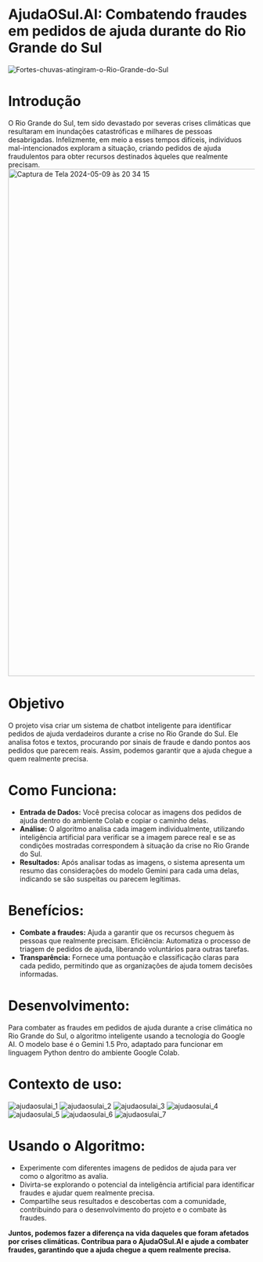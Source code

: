 # AjudaOSul.AI: Combatendo fraudes em pedidos de ajuda durante do Rio Grande do Sul
![Fortes-chuvas-atingiram-o-Rio-Grande-do-Sul](https://github.com/bruninho-design/AjudaOSul.AI-ImersaoAlura/assets/169390737/83e5eb3c-b1a5-431d-a751-4f8b3e98c8ab)


# Introdução
O Rio Grande do Sul, tem sido devastado por severas crises climáticas que resultaram em inundações catastróficas e milhares de pessoas desabrigadas. Infelizmente, em meio a esses tempos difíceis, indivíduos mal-intencionados exploram a situação, criando pedidos de ajuda fraudulentos para obter recursos destinados àqueles que realmente precisam.
<img width="1034" alt="Captura de Tela 2024-05-09 às 20 34 15" src="https://github.com/bruninho-design/AjudaOSul.AI-ImersaoAlura/assets/169390737/a4574b9c-98aa-4f1e-b7b9-714c8a08b5b6">


# Objetivo
O projeto visa criar um sistema de chatbot inteligente para identificar pedidos de ajuda verdadeiros durante a crise no Rio Grande do Sul. Ele analisa fotos e textos, procurando por sinais de fraude e dando pontos aos pedidos que parecem reais. Assim, podemos garantir que a ajuda chegue a quem realmente precisa.
# Como Funciona:

* **Entrada de Dados:**
Você precisa colocar as imagens dos pedidos de ajuda dentro do ambiente Colab e copiar o caminho delas.
* **Análise:**
O algoritmo analisa cada imagem individualmente, utilizando inteligência artificial para verificar se a imagem parece real e se as condições mostradas correspondem à situação da crise no Rio Grande do Sul.
* **Resultados:**
Após analisar todas as imagens, o sistema apresenta um resumo das considerações do modelo Gemini para cada uma delas, indicando se são suspeitas ou parecem legítimas.

# Benefícios:
* **Combate a fraudes:** Ajuda a garantir que os recursos cheguem às pessoas que realmente precisam.
Eficiência: Automatiza o processo de triagem de pedidos de ajuda, liberando voluntários para outras tarefas.
* **Transparência:** Fornece uma pontuação e classificação claras para cada pedido, permitindo que as organizações de ajuda tomem decisões informadas.

# Desenvolvimento:
Para combater as fraudes em pedidos de ajuda durante a crise climática no Rio Grande do Sul, o algoritmo inteligente usando a tecnologia do Google AI. O modelo base é o Gemini 1.5 Pro, adaptado para funcionar em linguagem Python dentro do ambiente Google Colab.


# Contexto de uso:
![ajudaosulai_1](https://github.com/bruninho-design/AjudaOSul.AI-ImersaoAlura/assets/169390737/710b32c0-ef98-43d4-bdb8-23b0960e6687)
![ajudaosulai_2](https://github.com/bruninho-design/AjudaOSul.AI-ImersaoAlura/assets/169390737/0ea867e5-9366-45de-8092-bb0a902b4e05)
![ajudaosulai_3](https://github.com/bruninho-design/AjudaOSul.AI-ImersaoAlura/assets/169390737/8c2a88b0-3d63-4799-bb2e-98ca889532f5)
![ajudaosulai_4](https://github.com/bruninho-design/AjudaOSul.AI-ImersaoAlura/assets/169390737/03f4614a-6e55-423a-adc7-bb13c7b50654)
![ajudaosulai_5](https://github.com/bruninho-design/AjudaOSul.AI-ImersaoAlura/assets/169390737/6f7184e0-c6f1-4b04-b888-65d96fee385d)
![ajudaosulai_6](https://github.com/bruninho-design/AjudaOSul.AI-ImersaoAlura/assets/169390737/43a625a7-0d6a-46db-90d7-f27f83a656f6)
![ajudaosulai_7](https://github.com/bruninho-design/AjudaOSul.AI-ImersaoAlura/assets/169390737/36ce6ae7-335e-4977-b6bb-3e1061b5ba7c)

# Usando o Algoritmo:
* Experimente com diferentes imagens de pedidos de ajuda para ver como o algoritmo as avalia.
* Divirta-se explorando o potencial da inteligência artificial para identificar fraudes e ajudar quem realmente precisa.
* Compartilhe seus resultados e descobertas com a comunidade, contribuindo para o desenvolvimento do projeto e o combate às fraudes.

**Juntos, podemos fazer a diferença na vida daqueles que foram afetados por crises climáticas. Contribua para o AjudaOSul.AI e ajude a combater fraudes, garantindo que a ajuda chegue a quem realmente precisa.**
